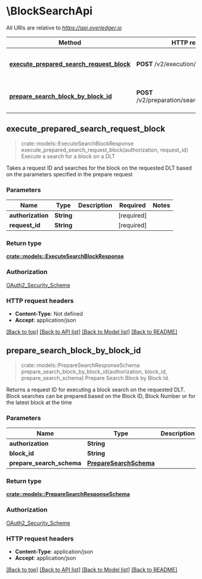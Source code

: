 # \BlockSearchApi

All URIs are relative to *https://api.overledger.io*

Method | HTTP request | Description
------------- | ------------- | -------------
[**execute_prepared_search_request_block**](BlockSearchApi.md#execute_prepared_search_request_block) | **POST** /v2/execution/search/block | Execute a search for a block on a DLT
[**prepare_search_block_by_block_id**](BlockSearchApi.md#prepare_search_block_by_block_id) | **POST** /v2/preparation/search/block/{blockId} | Prepare Search Block by Block Id.



## execute_prepared_search_request_block

> crate::models::ExecuteSearchBlockResponse execute_prepared_search_request_block(authorization, request_id)
Execute a search for a block on a DLT

Takes a request ID and searches for the block on the requested DLT based on the parameters specified in the prepare request

### Parameters


Name | Type | Description  | Required | Notes
------------- | ------------- | ------------- | ------------- | -------------
**authorization** | **String** |  | [required] |
**request_id** | **String** |  | [required] |

### Return type

[**crate::models::ExecuteSearchBlockResponse**](ExecuteSearchBlockResponse.md)

### Authorization

[OAuth2_Security_Scheme](../README.md#OAuth2_Security_Scheme)

### HTTP request headers

- **Content-Type**: Not defined
- **Accept**: application/json

[[Back to top]](#) [[Back to API list]](../README.md#documentation-for-api-endpoints) [[Back to Model list]](../README.md#documentation-for-models) [[Back to README]](../README.md)


## prepare_search_block_by_block_id

> crate::models::PrepareSearchResponseSchema prepare_search_block_by_block_id(authorization, block_id, prepare_search_schema)
Prepare Search Block by Block Id.

Returns a request ID for executing a block search on the requested DLT. Block searches can be prepared based on the Block ID, Block Number or for the latest block at the time

### Parameters


Name | Type | Description  | Required | Notes
------------- | ------------- | ------------- | ------------- | -------------
**authorization** | **String** |  | [required] |
**block_id** | **String** |  | [required] |
**prepare_search_schema** | [**PrepareSearchSchema**](PrepareSearchSchema.md) |  | [required] |

### Return type

[**crate::models::PrepareSearchResponseSchema**](PrepareSearchResponseSchema.md)

### Authorization

[OAuth2_Security_Scheme](../README.md#OAuth2_Security_Scheme)

### HTTP request headers

- **Content-Type**: application/json
- **Accept**: application/json

[[Back to top]](#) [[Back to API list]](../README.md#documentation-for-api-endpoints) [[Back to Model list]](../README.md#documentation-for-models) [[Back to README]](../README.md)

